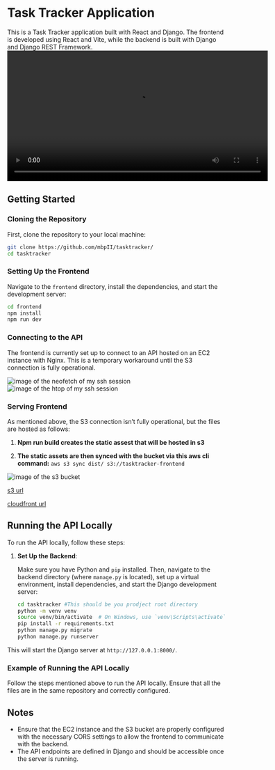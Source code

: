 # Task Tracker Application

This is a Task Tracker application built with React and Django. The frontend is developed using React and Vite, while the backend is built with Django and Django REST Framework.
<video width="600" controls>
  <source src="./demo.mov" type="video/mp4">
   test gif
</video>


## Getting Started

### Cloning the Repository

First, clone the repository to your local machine:

```bash
git clone https://github.com/mbpII/tasktracker/
cd tasktracker
```

### Setting Up the Frontend

Navigate to the `frontend` directory, install the dependencies, and start the development server:

```bash
cd frontend
npm install
npm run dev
```

### Connecting to the API

The frontend is currently set up to connect to an API hosted on an EC2 instance with Nginx. This is a temporary workaround until the S3 connection is fully operational.

![image of the neofetch of my ssh session](https://utfs.io/f/32533950-0893-427b-818a-6e205a9982c2-61p395.png)
![image of the htop of my ssh session](https://utfs.io/f/4df06d4d-7f4c-4b31-a87e-9e6a475d6e93-9crkia.png)

### Serving Frontend

As mentioned above, the S3 connection isn’t fully operational, but the files are hosted as follows:

1. **Npm run build creates the static assest that will be hosted in s3**

2. **The static assets are then synced with the bucket via this aws cli command:**
   `aws s3 sync dist/ s3://tasktracker-frontend`

![image of the s3 bucket](https://utfs.io/f/18f7e152-16a7-4d3a-a828-ede619dcb9a2-2sg.png)

[s3 url](http://tasktracker-frontend.s3-website-us-east-1.amazonaws.com)


[cloudfront url](https://djmis10zlmp77.cloudfront.net)


## Running the API Locally

To run the API locally, follow these steps:

1. **Set Up the Backend**:

   Make sure you have Python and `pip` installed. Then, navigate to the backend directory (where `manage.py` is located), set up a virtual environment, install dependencies, and start the Django development server:

   ```bash
   cd tasktracker #This should be you prodject root directory
   python -m venv venv
   source venv/bin/activate  # On Windows, use `venv\Scripts\activate`
   pip install -r requirements.txt
   python manage.py migrate
   python manage.py runserver
   ```

This will start the Django server at `http://127.0.0.1:8000/`.

### Example of Running the API Locally

Follow the steps mentioned above to run the API locally. Ensure that all the files are in the same repository and correctly configured.

## Notes

- Ensure that the EC2 instance and the S3 bucket are properly configured with the necessary CORS settings to allow the frontend to communicate with the backend.
- The API endpoints are defined in Django and should be accessible once the server is running.
